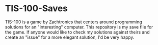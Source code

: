 # TIS-100-Saves
TIS-100 is a game by Zachtronics that centers around programming solutions for an "interesting" computer. This repository is my save file for the game. If anyone would like to check my solutions against theirs and create an "issue" for a more elegant solution, I'd be very happy. 
